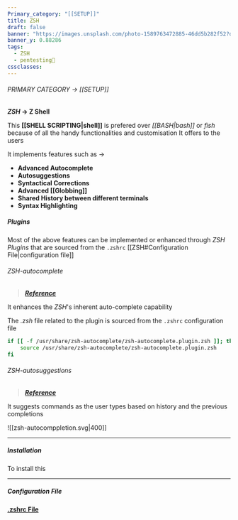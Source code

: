 ```yaml
---
Primary_category: "[[SETUP]]"
title: ZSH
draft: false
banner: "https://images.unsplash.com/photo-1589763472885-46dd5b282f52?q=80&w=1748&auto=format&fit=crop&ixlib=rb-4.0.3&ixid=M3wxMjA3fDB8MHxwaG90by1wYWdlfHx8fGVufDB8fHx8fA%3D%3D"
banner_y: 0.88286
tags:
  - ZSH
  - pentesting👹
cssclasses:
---
```


###### PRIMARY CATEGORY → [[SETUP]]

**_ZSH_ → Z Shell**

This **[[SHELL SCRIPTING|shell]]** is prefered over _[[BASH|bash]]_ or _fish_ because of all the handy functionalities and customisation It offers to the users

It implements features such as →

- **Advanced Autocomplete**
- **Autosuggestions**
- **Syntactical Corrections**
- **Advanced [[Globbing]]**
- **Shared History between different terminals**
- **Syntax Highlighting**

##### Plugins

Most of the above features can be implemented or enhanced through _ZSH Plugins_ that are sourced from the `.zshrc` [[ZSH#Configuration File|configuration file]]

###### ZSH-autocomplete

> ***[Reference](https://github.com/marlonrichert/zsh-autocomplete)***

It enhances the _ZSH_'s inherent auto-complete capability

The _.zsh_ file related to the plugin is sourced from the `.zshrc` configuration file

```bash
if [[ -f /usr/share/zsh-autocomplete/zsh-autocomplete.plugin.zsh ]]; then
	source /usr/share/zsh-autocomplete/zsh-autocomplete.plugin.zsh
fi
```


###### ZSH-autosuggestions

> ***[Reference](https://github.com/zsh-users/zsh-autosuggestions/tree/master)***

It suggests commands as the user types based on history and the previous completions

![[zsh-autocomppletion.svg|400]]

---

##### Installation

To install this 

---

##### Configuration File

**[.zshrc File](https://paste.mozilla.org/ZNBfNfOc)**